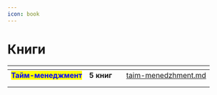 ```yaml
---
icon: book
---
```


# Книги

<table data-view="cards"><thead><tr><th></th><th></th><th></th><th data-hidden data-card-target data-type="content-ref"></th></tr></thead><tbody><tr><td><mark style="color:blue;"><strong>Тайм-менеджмент</strong></mark></td><td><strong>5 книг</strong></td><td></td><td><a href="taim-menedzhment.md">taim-menedzhment.md</a></td></tr><tr><td></td><td></td><td></td><td></td></tr><tr><td></td><td></td><td></td><td></td></tr></tbody></table>

